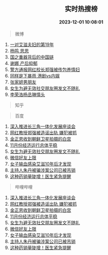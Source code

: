 <div align="center"><h2>实时热搜榜</h2><h4>2023-12-01 10:08:01</h4></div>

> 微博  

1. [一对艾滋夫妇的第19年](https://s.weibo.com/weibo?q=%23%E4%B8%80%E5%AF%B9%E8%89%BE%E6%BB%8B%E5%A4%AB%E5%A6%87%E7%9A%84%E7%AC%AC19%E5%B9%B4%23&t=31&band_rank=1&Refer=top)<br />
2. [杨鸣 思思](https://s.weibo.com/weibo?q=%E6%9D%A8%E9%B8%A3%20%E6%80%9D%E6%80%9D&t=31&band_rank=2&Refer=top)<br />
3. [国之重器背后的中国链](https://s.weibo.com/weibo?q=%23%E5%9B%BD%E4%B9%8B%E9%87%8D%E5%99%A8%E8%83%8C%E5%90%8E%E7%9A%84%E4%B8%AD%E5%9B%BD%E9%93%BE%23&t=31&band_rank=3&Refer=top)<br />
4. [谢娜 产后抑郁](https://s.weibo.com/weibo?q=%E8%B0%A2%E5%A8%9C%20%E4%BA%A7%E5%90%8E%E6%8A%91%E9%83%81&t=31&band_rank=4&Refer=top)<br />
5. [警方通报网红校长郑强被传包养情妇](https://s.weibo.com/weibo?q=%23%E8%AD%A6%E6%96%B9%E9%80%9A%E6%8A%A5%E7%BD%91%E7%BA%A2%E6%A0%A1%E9%95%BF%E9%83%91%E5%BC%BA%E8%A2%AB%E4%BC%A0%E5%8C%85%E5%85%BB%E6%83%85%E5%A6%87%23&t=31&band_rank=5&Refer=top)<br />
6. [同样是下暴雨 港剧vs内娱](https://s.weibo.com/weibo?q=%E5%90%8C%E6%A0%B7%E6%98%AF%E4%B8%8B%E6%9A%B4%E9%9B%A8%20%E6%B8%AF%E5%89%A7vs%E5%86%85%E5%A8%B1&t=31&band_rank=6&Refer=top)<br />
7. [张家妍男朋友](https://s.weibo.com/weibo?q=%E5%BC%A0%E5%AE%B6%E5%A6%8D%E7%94%B7%E6%9C%8B%E5%8F%8B&t=31&band_rank=7&Refer=top)<br />
8. [女生为避无效社交朋友圈发文不随礼](https://s.weibo.com/weibo?q=%23%E5%A5%B3%E7%94%9F%E4%B8%BA%E9%81%BF%E6%97%A0%E6%95%88%E7%A4%BE%E4%BA%A4%E6%9C%8B%E5%8F%8B%E5%9C%88%E5%8F%91%E6%96%87%E4%B8%8D%E9%9A%8F%E7%A4%BC%23&t=31&band_rank=8&Refer=top)<br />
9. [李荣浩杨丞琳情头](https://s.weibo.com/weibo?q=%23%E6%9D%8E%E8%8D%A3%E6%B5%A9%E6%9D%A8%E4%B8%9E%E7%90%B3%E6%83%85%E5%A4%B4%23&t=31&band_rank=9&Refer=top)<br />

> 知乎  


> 百度  

1. [深入推进长三角一体化发展座谈会](https://www.baidu.com/s?wd=%E6%B7%B1%E5%85%A5%E6%8E%A8%E8%BF%9B%E9%95%BF%E4%B8%89%E8%A7%92%E4%B8%80%E4%BD%93%E5%8C%96%E5%8F%91%E5%B1%95%E5%BA%A7%E8%B0%88%E4%BC%9A&sa=fyb_news&rsv_dl=fyb_news)<br />
2. [网红教授郑强被造谣出轨 嫌犯被抓](https://www.baidu.com/s?wd=%E7%BD%91%E7%BA%A2%E6%95%99%E6%8E%88%E9%83%91%E5%BC%BA%E8%A2%AB%E9%80%A0%E8%B0%A3%E5%87%BA%E8%BD%A8+%E5%AB%8C%E7%8A%AF%E8%A2%AB%E6%8A%93&sa=fyb_news&rsv_dl=fyb_news)<br />
3. [金正恩收到朝鲜卫星拍摄的白宫](https://www.baidu.com/s?wd=%E9%87%91%E6%AD%A3%E6%81%A9%E6%94%B6%E5%88%B0%E6%9C%9D%E9%B2%9C%E5%8D%AB%E6%98%9F%E6%8B%8D%E6%91%84%E7%9A%84%E7%99%BD%E5%AE%AB&sa=fyb_news&rsv_dl=fyb_news)<br />
4. [11月份经济运行总体平稳](https://www.baidu.com/s?wd=11%E6%9C%88%E4%BB%BD%E7%BB%8F%E6%B5%8E%E8%BF%90%E8%A1%8C%E6%80%BB%E4%BD%93%E5%B9%B3%E7%A8%B3&sa=fyb_news&rsv_dl=fyb_news)<br />
5. [女生为避无效社交朋友圈发文不随礼](https://www.baidu.com/s?wd=%E5%A5%B3%E7%94%9F%E4%B8%BA%E9%81%BF%E6%97%A0%E6%95%88%E7%A4%BE%E4%BA%A4%E6%9C%8B%E5%8F%8B%E5%9C%88%E5%8F%91%E6%96%87%E4%B8%8D%E9%9A%8F%E7%A4%BC&sa=fyb_news&rsv_dl=fyb_news)<br />
6. [微信好友上限](https://www.baidu.com/s?wd=%E5%BE%AE%E4%BF%A1%E5%A5%BD%E5%8F%8B%E4%B8%8A%E9%99%90&sa=fyb_news&rsv_dl=fyb_news)<br />
7. [女子输血感染艾滋10年后才发现](https://www.baidu.com/s?wd=%E5%A5%B3%E5%AD%90%E8%BE%93%E8%A1%80%E6%84%9F%E6%9F%93%E8%89%BE%E6%BB%8B10%E5%B9%B4%E5%90%8E%E6%89%8D%E5%8F%91%E7%8E%B0&sa=fyb_news&rsv_dl=fyb_news)<br />
8. [主持人朱丹被骗涉案公司已被吊销](https://www.baidu.com/s?wd=%E4%B8%BB%E6%8C%81%E4%BA%BA%E6%9C%B1%E4%B8%B9%E8%A2%AB%E9%AA%97%E6%B6%89%E6%A1%88%E5%85%AC%E5%8F%B8%E5%B7%B2%E8%A2%AB%E5%90%8A%E9%94%80&sa=fyb_news&rsv_dl=fyb_news)<br />
9. [这种药销量陡增！医生紧急提醒](https://www.baidu.com/s?wd=%E8%BF%99%E7%A7%8D%E8%8D%AF%E9%94%80%E9%87%8F%E9%99%A1%E5%A2%9E%EF%BC%81%E5%8C%BB%E7%94%9F%E7%B4%A7%E6%80%A5%E6%8F%90%E9%86%92&sa=fyb_news&rsv_dl=fyb_news)<br />

> 哔哩哔哩  

1. [深入推进长三角一体化发展座谈会](https://www.baidu.com/s?wd=%E6%B7%B1%E5%85%A5%E6%8E%A8%E8%BF%9B%E9%95%BF%E4%B8%89%E8%A7%92%E4%B8%80%E4%BD%93%E5%8C%96%E5%8F%91%E5%B1%95%E5%BA%A7%E8%B0%88%E4%BC%9A&sa=fyb_news&rsv_dl=fyb_news)<br />
2. [网红教授郑强被造谣出轨 嫌犯被抓](https://www.baidu.com/s?wd=%E7%BD%91%E7%BA%A2%E6%95%99%E6%8E%88%E9%83%91%E5%BC%BA%E8%A2%AB%E9%80%A0%E8%B0%A3%E5%87%BA%E8%BD%A8+%E5%AB%8C%E7%8A%AF%E8%A2%AB%E6%8A%93&sa=fyb_news&rsv_dl=fyb_news)<br />
3. [金正恩收到朝鲜卫星拍摄的白宫](https://www.baidu.com/s?wd=%E9%87%91%E6%AD%A3%E6%81%A9%E6%94%B6%E5%88%B0%E6%9C%9D%E9%B2%9C%E5%8D%AB%E6%98%9F%E6%8B%8D%E6%91%84%E7%9A%84%E7%99%BD%E5%AE%AB&sa=fyb_news&rsv_dl=fyb_news)<br />
4. [11月份经济运行总体平稳](https://www.baidu.com/s?wd=11%E6%9C%88%E4%BB%BD%E7%BB%8F%E6%B5%8E%E8%BF%90%E8%A1%8C%E6%80%BB%E4%BD%93%E5%B9%B3%E7%A8%B3&sa=fyb_news&rsv_dl=fyb_news)<br />
5. [女生为避无效社交朋友圈发文不随礼](https://www.baidu.com/s?wd=%E5%A5%B3%E7%94%9F%E4%B8%BA%E9%81%BF%E6%97%A0%E6%95%88%E7%A4%BE%E4%BA%A4%E6%9C%8B%E5%8F%8B%E5%9C%88%E5%8F%91%E6%96%87%E4%B8%8D%E9%9A%8F%E7%A4%BC&sa=fyb_news&rsv_dl=fyb_news)<br />
6. [微信好友上限](https://www.baidu.com/s?wd=%E5%BE%AE%E4%BF%A1%E5%A5%BD%E5%8F%8B%E4%B8%8A%E9%99%90&sa=fyb_news&rsv_dl=fyb_news)<br />
7. [女子输血感染艾滋10年后才发现](https://www.baidu.com/s?wd=%E5%A5%B3%E5%AD%90%E8%BE%93%E8%A1%80%E6%84%9F%E6%9F%93%E8%89%BE%E6%BB%8B10%E5%B9%B4%E5%90%8E%E6%89%8D%E5%8F%91%E7%8E%B0&sa=fyb_news&rsv_dl=fyb_news)<br />
8. [主持人朱丹被骗涉案公司已被吊销](https://www.baidu.com/s?wd=%E4%B8%BB%E6%8C%81%E4%BA%BA%E6%9C%B1%E4%B8%B9%E8%A2%AB%E9%AA%97%E6%B6%89%E6%A1%88%E5%85%AC%E5%8F%B8%E5%B7%B2%E8%A2%AB%E5%90%8A%E9%94%80&sa=fyb_news&rsv_dl=fyb_news)<br />
9. [这种药销量陡增！医生紧急提醒](https://www.baidu.com/s?wd=%E8%BF%99%E7%A7%8D%E8%8D%AF%E9%94%80%E9%87%8F%E9%99%A1%E5%A2%9E%EF%BC%81%E5%8C%BB%E7%94%9F%E7%B4%A7%E6%80%A5%E6%8F%90%E9%86%92&sa=fyb_news&rsv_dl=fyb_news)<br />
